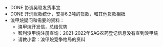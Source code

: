 - DONE 协调吴赣发货事宜
- DONE 开沅账款统计，安排6.2吨的货款，和其他货款相抵
- 溴甲烷疑问和需要的资料：
	- 溴甲烷开发信，总结优势
	- 智利溴甲烷注册查询：2021-2022年SAG农药登记信息没有查到溴甲烷
	- 请教小雷：溴甲烷竞争格局的资料